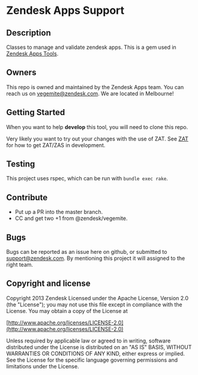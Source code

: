 # Zendesk Apps Support

## Description
Classes to manage and validate zendesk apps. This is a gem used in [Zendesk Apps Tools](https://github.com/zendesk/zendesk_apps_tools/).

## Owners
This repo is owned and maintained by the Zendesk Apps team. You can reach us on vegemite@zendesk.com. We are located in Melbourne!

## Getting Started
When you want to help **develop** this tool, you will need to clone this repo.

Very likely you want to try out your changes with the use of ZAT. See [ZAT](https://github.com/zendesk/zendesk_apps_tool/) for how to get ZAT/ZAS in development.

## Testing
This project uses rspec, which can be run with `bundle exec rake`.

## Contribute
* Put up a PR into the master branch.
* CC and get two +1 from @zendesk/vegemite.

## Bugs
Bugs can be reported as an issue here on github, or submitted to support@zendesk.com. By mentioning this project it will assigned to the right team.

## Copyright and license
Copyright 2013 Zendesk
Licensed under the Apache License, Version 2.0 (the "License"); you may not use this file except in compliance with the License.
You may obtain a copy of the License at

[http://www.apache.org/licenses/LICENSE-2.0](http://www.apache.org/licenses/LICENSE-2.0)

Unless required by applicable law or agreed to in writing, software distributed under the License is distributed on an "AS IS" BASIS,
WITHOUT WARRANTIES OR CONDITIONS OF ANY KIND, either express or implied.
See the License for the specific language governing permissions and limitations under the License.
